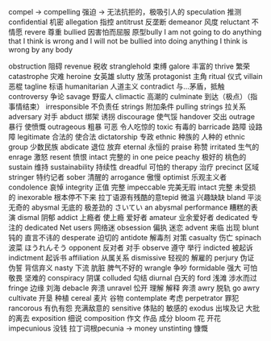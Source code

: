 


compel ->  compelling 强迫 -> 无法抗拒的，极吸引人的
speculation 推测
confidential 机密
allegation 指控
antitrust 反垄断
demeanor 风度
reluctant 不情愿
revere 尊重
bullied 因害怕而屈服 原型bully
I am not going to do anything that I think is wrong and I will not be bullied into doing anything I think is wrong by any body

obstruction 阻碍
revenue 税收
stranglehold 束缚
galore 丰富的
thrive 繁荣
catastrophe 灾难
heroine 女英雄
slutty 放荡
protagonist 主角
ritual 仪式
villain 恶棍
tagline 标语
humanitarian 人道主义
contradict 与...茅盾，抵触
controversy 争论
savage 野蛮人
climactic 高潮的
culminate 到达（极点）（指事情结束）
irresponsible 不负责任
strings 附加条件 pulling strings 拉关系
adversary 对手
abduct 绑架 诱拐
discourage 使气馁
handover 交出
outrage 暴行 使愤慨
outrageous 粗暴 可恶 令人吃惊的
toxic 有毒的
barricade 路障 设路障
legitimate 合法的 使合法
dictatorship 专政
ethnic 种族的 人种的 ethnic group 少数民族
abdicate 退位 放弃
eternal 永恒的
praise 称赞
irritated 生气的
enrage 激怒
resent 愤恨
intact 完整的 in one peice
peachy 极好的 桃色的
sustain 维持 sustainability  持续性
dreadful 可怕的
therapy 治疗
precinct 区域
stringer 特约记者
sober 清醒的
arrogance 傲慢
optimist 乐观主义者
condolence 哀悼
integrity 正值 完整
impeccable 完美无瑕
intact 完整 未受损的
inexorable 根本停不下来 拉丁语源有残酷的意tepid 微温 兴趣缺缺
bland 平淡无奇的
abysmal 无底的 极差劲的 さいてい
 an abysmal performance 糟糕的表演
dismal 阴郁
addict 上瘾者 使上瘾 爱好者
amateur 业余爱好者
dedicated 专注的 dedicated Net users 网络迷
obsession 偏执 迷恋
advent 来临 出现
blunt 钝的 直言不讳的
desperate 迫切的 
antidote 解毒剂 对策
casualty 伤亡
spinach 波菜 ほうれんそう
opponent 反对者 对手
observe 遵守 举行
indicted 被起诉
indictment 起诉书
affiliation 从属关系
dismissive 轻视的 解雇的
perjury 伪证 伪誓 背信弃义
nasty 下流 肮脏 脾气不好的
wrangle 争吵
formidable 强大 可怕 敬畏 坚难的
conspiracy 阴谋
colluded 勾结
diurnal 白天的
ford 浅滩 涉水而过
fringe 边缘 刘海
debacle 奔溃
unravel 忪开 理解 解释 奔溃
awry 脱轨 go awry
cultivate 开垦 种植
cereal 麦片 谷物
contemplate 考虑
perpetrator 罪犯
rancorous 有仇有怨 充满敌意的
sensitive 体贴的 敏感的
exodus 出埃及记 大批的离去
exposition 细说
composition 作文 作品 成分
bloom 花 开花
impecunious 没钱 拉丁词根pecunia -> money
unstinting 慷慨  


